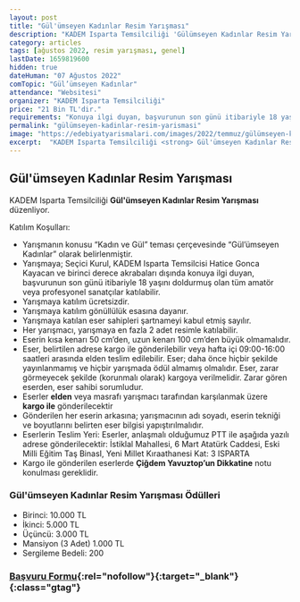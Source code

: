 ```yaml
---
layout: post
title: "Gül'ümseyen Kadınlar Resim Yarışması"
description: "KADEM Isparta Temsilciliği 'Gülümseyen Kadınlar Resim Yarışması'  düzenliyor."
category: articles
tags: [ağustos 2022, resim yarışması, genel]
lastDate: 1659819600
hidden: true
dateHuman: "07 Ağustos 2022"
comTopic: "Gül’ümseyen Kadınlar"
attendance: "Websitesi"
organizer: "KADEM Isparta Temsilciliği"
price: "21 Bin TL'dir."
requirements: "Konuya ilgi duyan, başvurunun son günü itibariyle 18 yaşını doldurmuş olan tüm amatör veya profesyonel sanatçılar katılabilir."
permalink: "gülümseyen-kadinlar-resim-yarismasi"
image: "https://edebiyatyarismalari.com/images/2022/temmuz/gülümseyen-kadinlar-resim-yarismasi.jpg"
excerpt:  "KADEM Isparta Temsilciliği <strong> Gül'ümseyen Kadınlar Resim Yarışması </strong> düzenliyor."
---
```


## Gül'ümseyen Kadınlar Resim Yarışması
KADEM Isparta Temsilciliği **Gül'ümseyen Kadınlar Resim Yarışması** düzenliyor.  

Katılım Koşulları:
- Yarışmanın konusu “Kadın ve Gül” teması çerçevesinde “Gül’ümseyen Kadınlar” olarak belirlenmiştir.
- Yarışmaya; Seçici Kurul, KADEM Isparta Temsilcisi Hatice Gonca Kayacan ve birinci derece akrabaları dışında konuya ilgi duyan, başvurunun son günü itibariyle 18 yaşını doldurmuş olan tüm amatör veya profesyonel sanatçılar katılabilir.
- Yarışmaya katılım ücretsizdir.
- Yarışmaya katılım gönüllülük esasına dayanır.
- Yarışmaya katılan eser sahipleri şartnameyi kabul etmiş sayılır.
- Her yarışmacı, yarışmaya en fazla 2 adet resimle katılabilir.
- Eserin kısa kenarı 50 cm’den, uzun kenarı 100 cm’den büyük olmamalıdır.
- Eser, belirtilen adrese kargo ile gönderilebilir veya hafta içi 09:00-16:00 saatleri arasında elden teslim edilebilir. Eser; daha önce hiçbir şekilde yayınlanmamış ve hiçbir yarışmada ödül almamış olmalıdır. Eser, zarar görmeyecek şekilde (korunmalı olarak) kargoya verilmelidir. Zarar gören eserden, eser sahibi sorumludur.
- Eserler **elden** veya masrafı yarışmacı tarafından karşılanmak üzere **kargo ile** gönderilecektir
- Gönderilen her eserin arkasına; yarışmacının adı soyadı, eserin tekniği ve boyutlarını belirten eser bilgisi yapıştırılmalıdır.
- Eserlerin Teslim Yeri: Eserler, anlaşmalı olduğumuz PTT ile aşağıda yazılı adrese gönderilecektir: İstiklal Mahallesi, 6 Mart Atatürk Caddesi, Eski Milli Eğitim Taş BinasI, Yeni Millet Kıraathanesi Kat: 3 ISPARTA
- Kargo ile gönderilen eserlerde **Çiğdem Yavuztop’un Dikkatine** notu konulması gereklidir.

### Gül'ümseyen Kadınlar Resim Yarışması Ödülleri
- Birinci: 10.000 TL
- İkinci: 5.000 TL
- Üçüncü: 3.000 TL
- Mansiyon (3 Adet) 1.000 TL 
- Sergileme Bedeli: 200


### [Başvuru Formu](https://kademsanat.com/gulumseyen-kadinlar-resim-yarismasi/?ref=edebiyatyarismalari.com){:rel="nofollow"}{:target="_blank"}{:class="gtag"}